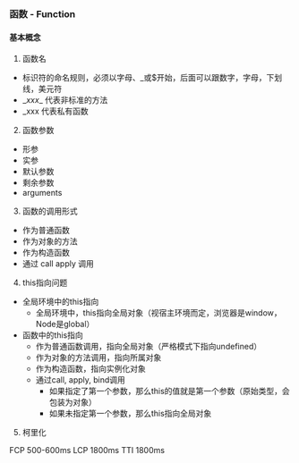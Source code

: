 ### 函数 - Function
#### 基本概念
1. 函数名
  * 标识符的命名规则，必须以字母、_或$开始，后面可以跟数字，字母，下划线，美元符
  * \__xxx__ 代表非标准的方法
  * _xxx 代表私有函数
2. 函数参数
  * 形参
  * 实参
  * 默认参数
  * 剩余参数
  * arguments
3. 函数的调用形式
  * 作为普通函数
  * 作为对象的方法
  * 作为构造函数
  * 通过 call apply 调用
4. this指向问题
  * 全局环境中的this指向
    * 全局环境中，this指向全局对象（视宿主环境而定，浏览器是window，Node是global）
  * 函数中的this指向
    * 作为普通函数调用，指向全局对象（严格模式下指向undefined）
    * 作为对象的方法调用，指向所属对象
    * 作为构造函数，指向实例化对象
    * 通过call, apply, bind调用
      * 如果指定了第一个参数，那么this的值就是第一个参数（原始类型，会包装为对象）
      * 如果未指定第一个参数，那么this指向全局对象
5. 柯里化
  
    

FCP  500-600ms
LCP  1800ms
TTI  1800ms